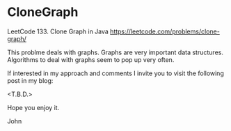 # CloneGraph
LeetCode 133. Clone Graph in Java
https://leetcode.com/problems/clone-graph/

This problme deals with graphs.
Graphs are very important data structures.
Algorithms to deal with graphs seem to pop up very often.

If interested in my approach and comments I invite you to
visit the following post in my blog:

<T.B.D.>

Hope you enjoy it.

John

